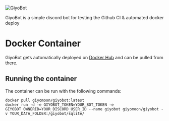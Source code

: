 ![GiyoBot](https://imgur.com/MN8EhcW.png)

GiyoBot is a simple discord bot for testing the Github CI & automated docker deploy

# Docker Container
GiyoBot gets automatically deployed on [Docker Hub](https://hub.docker.com/r/giyomoon/giyobot) and can be pulled from there.

## Running the container
The container can be run with the following commands:
```
docker pull giyomoon/giyobot:latest
docker run -d -e GIYOBOT_TOKEN=YOUR_BOT_TOKEN -e GIYOBOT_OWNERID=YOUR_DISCORD_USER_ID --name giyobot giyomoon/giyobot -v YOUR_DATA_FOLDER:/giyobot/sqlite/
```